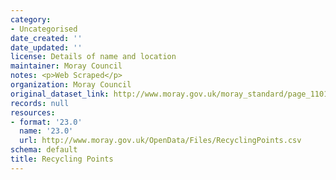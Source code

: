 ```yaml
---
category:
- Uncategorised
date_created: ''
date_updated: ''
license: Details of name and location
maintainer: Moray Council
notes: <p>Web Scraped</p>
organization: Moray Council
original_dataset_link: http://www.moray.gov.uk/moray_standard/page_110140.html
records: null
resources:
- format: '23.0'
  name: '23.0'
  url: http://www.moray.gov.uk/OpenData/Files/RecyclingPoints.csv
schema: default
title: Recycling Points
---
```

